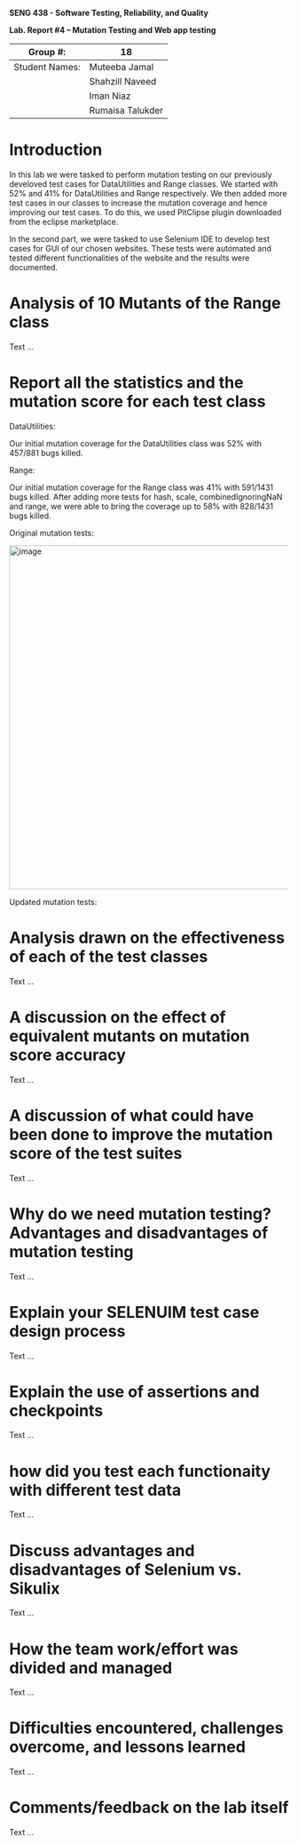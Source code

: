 **SENG 438 - Software Testing, Reliability, and Quality**

**Lab. Report \#4 – Mutation Testing and Web app testing**

| Group \#:       | 18 |
|-----------------|---|
| Student Names:  |  Muteeba Jamal |
|                 |  Shahzill Naveed |
|                 |  Iman Niaz |
|                 |  Rumaisa Talukder |

# Introduction

In this lab we were tasked to perform mutation testing on our previously develoved test cases for DataUtilities and Range classes. We started with 52% and 41% for DataUtilities and Range respectively. We then added more test cases in our classes to increase the mutation coverage and hence improving our test cases.  To do this, we used PitClipse plugin downloaded from the eclipse marketplace. 

In the second part, we were tasked to use Selenium IDE to develop test cases for GUI of our chosen websites. These tests were automated and tested different functionalities of the website and the results were documented.


# Analysis of 10 Mutants of the Range class 

Text ...

# Report all the statistics and the mutation score for each test class

DataUtilities: 

Our initial mutation coverage for the DataUtilities class was 52% with 457/881 bugs killed.

Range:

Our initial mutation coverage for the Range class was 41% with 591/1431 bugs killed. After adding more tests for hash, scale, combinedIgnoringNaN and range, we were able to bring the coverage up to 58% with 828/1431 bugs killed. 

Original mutation tests:

<img width="619" alt="image" src="https://user-images.githubusercontent.com/101993148/224931743-31fb7d95-1859-430f-93d1-28204a26153b.png">

Updated mutation tests:




# Analysis drawn on the effectiveness of each of the test classes

Text ...

# A discussion on the effect of equivalent mutants on mutation score accuracy

Text ...

# A discussion of what could have been done to improve the mutation score of the test suites

Text ...

# Why do we need mutation testing? Advantages and disadvantages of mutation testing

Text ...

# Explain your SELENUIM test case design process

Text ...

# Explain the use of assertions and checkpoints

Text ...

# how did you test each functionaity with different test data

Text ...

# Discuss advantages and disadvantages of Selenium vs. Sikulix

Text ...

# How the team work/effort was divided and managed

Text ...


# Difficulties encountered, challenges overcome, and lessons learned

Text ...

# Comments/feedback on the lab itself

Text ...
